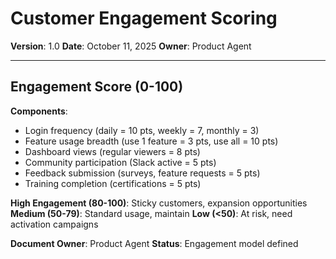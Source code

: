 # Customer Engagement Scoring

**Version**: 1.0
**Date**: October 11, 2025
**Owner**: Product Agent

---

## Engagement Score (0-100)

**Components**:
- Login frequency (daily = 10 pts, weekly = 7, monthly = 3)
- Feature usage breadth (use 1 feature = 3 pts, use all = 10 pts)
- Dashboard views (regular viewers = 8 pts)
- Community participation (Slack active = 5 pts)
- Feedback submission (surveys, feature requests = 5 pts)
- Training completion (certifications = 5 pts)

**High Engagement (80-100)**: Sticky customers, expansion opportunities
**Medium (50-79)**: Standard usage, maintain
**Low (<50)**: At risk, need activation campaigns

**Document Owner**: Product Agent
**Status**: Engagement model defined

